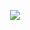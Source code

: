 <!--  -->
<p align="center">
  <a href="https://github.com/DenverCoder1/readme-typing-svg"><img src="https://readme-typing-svg.herokuapp.com?font=Time+New+Roman&color=black&size=25&center=true&vCenter=true&width=600&height=100&lines=Hola,+Soy+Theo+Trosman..&hearts;++;Estudiante+de+Ort+Yatay,;Especialidad:+Informática,;Front-End,;Back-End,;Ganas+de+aprender+cosas+nuevas"></a>
</p>


<br>

